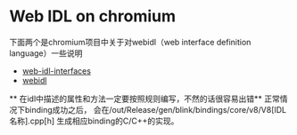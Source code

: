 # Web IDL on chromium


下面两个是chromium项目中关于对webidl（web interface definition language）一些说明
- [web-idl-interfaces](https://www.chromium.org/developers/web-idl-interfaces)
- [webidl](https://www.chromium.org/blink/webidl)

** 在idl中描述的属性和方法一定要按照规则编写，不然的话很容易出错**
正常情况下binding成功之后， 会在/out/Release/gen/blink/bindings/core/v8/V8[IDL名称].cpp[h] 生成相应binding的C/C++的实现。
